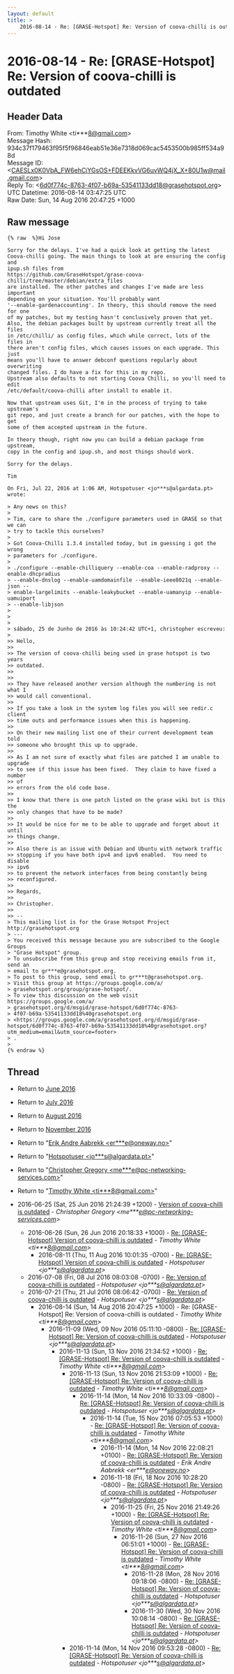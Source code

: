 ```yaml
---
layout: default
title: >
    2016-08-14 - Re: [GRASE-Hotspot] Re: Version of coova-chilli is outdated
---
```


# 2016-08-14 - Re: [GRASE-Hotspot] Re: Version of coova-chilli is outdated

## Header Data

From: Timothy White \<ti***8@gmail.com\><br>
Message Hash: 934c37f179463f95f5f96846eab51e36e7318d069cac5453500b985ff534a98d<br>
Message ID: \<CAESLx0K0VbA_FW6ehCiYGsOS+FDEEKkvVG6uvWQ4jX_X+80U1w@mail.gmail.com\><br>
Reply To: \<6d0f774c-8763-4f07-b69a-53541133dd18@grasehotspot.org\><br>
UTC Datetime: 2016-08-14 03:47:25 UTC<br>
Raw Date: Sun, 14 Aug 2016 20:47:25 +1000<br>

## Raw message

```
{% raw  %}Hi Jose

Sorry for the delays. I've had a quick look at getting the latest
Coova-chilli going. The main things to look at are ensuring the config and
ipup.sh files from
https://github.com/GraseHotspot/grase-coova-chilli/tree/master/debian/extra_files
are installed. The other patches and changes I've made are less important
depending on your situation. You'll probably want
'--enable-gardenaccounting'. In theory, this should remove the need for one
of my patches, but my testing hasn't conclusively proven that yet.
Also, the debian packages built by upstream currently treat all the files
in /etc/chilli/ as config files, which while correct, lots of the files in
there aren't config files, which causes issues on each upgrade. This just
means you'll have to answer debconf questions regularly about overwriting
changed files. I do have a fix for this in my repo.
Upstream also defaults to not starting Coova Chilli, so you'll need to edit
/etc/default/coova-chilli after install to enable it.

Now that upstream uses Git, I'm in the process of trying to take upstream's
git repo, and just create a branch for our patches, with the hope to get
some of them accepted upstream in the future.

In theory though, right now you can build a debian package from upstream,
copy in the config and ipup.sh, and most things should work.

Sorry for the delays.

Tim

On Fri, Jul 22, 2016 at 1:06 AM, Hotspotuser <jo***s@algardata.pt>
wrote:

> Any news on this?
>
> Tim, care to share the ./configure parameters used in GRASE so that we can
> try to tackle this ourselves?
>
> Got Coova-Chilli 1.3.4 installed today, but im guessing i got the wrong
> parameters for ./configure.
>
> ./configure --enable-chilliquery --enable-coa --enable-radproxy --enable-dhcpradius
> --enable-dnslog --enable-uamdomainfile --enable-ieee8021q --enable-json --
> enable-largelimits --enable-leakybucket --enable-uamanyip --enable-uamuiport
> --enable-libjson
>
>
>
> sábado, 25 de Junho de 2016 às 10:24:42 UTC+1, christopher escreveu:
>
>> Hello,
>>
>> The version of coova-chilli being used in grase hotspot is two years
>> outdated.
>>
>>
>> They have released another version although the numbering is not what I
>> would call conventional.
>>
>> If you take a look in the system log files you will see redir.c client
>> time outs and performance issues when this is happening.
>>
>> On their new mailing list one of their current development team told
>> someone who brought this up to upgrade.
>>
>> As I am not sure of exactly what files are patched I am unable to upgrade
>> to see if this issue has been fixed.  They claim to have fixed a number
>> of
>> errors from the old code base.
>>
>> I know that there is one patch listed on the grase wiki but is this the
>> only changes that have to be made?
>>
>> It would be nice for me to be able to upgrade and forget about it until
>> things change.
>>
>> Also there is an issue with Debian and Ubuntu with network traffic
>> stopping if you have both ipv4 and ipv6 enabled.  You need to disable
>> ipv6
>> to prevent the network interfaces from being constantly being
>> reconfigured.
>>
>> Regards,
>>
>> Christopher.
>>
>> --
> This mailing list is for the Grase Hotspot Project http://grasehotspot.org
> ---
> You received this message because you are subscribed to the Google Groups
> "Grase Hotspot" group.
> To unsubscribe from this group and stop receiving emails from it, send an
> email to gr***e@grasehotspot.org.
> To post to this group, send email to gr***t@grasehotspot.org.
> Visit this group at https://groups.google.com/a/
> grasehotspot.org/group/grase-hotspot/.
> To view this discussion on the web visit https://groups.google.com/a/
> grasehotspot.org/d/msgid/grase-hotspot/6d0f774c-8763-
> 4f07-b69a-53541133dd18%40grasehotspot.org
> <https://groups.google.com/a/grasehotspot.org/d/msgid/grase-hotspot/6d0f774c-8763-4f07-b69a-53541133dd18%40grasehotspot.org?utm_medium=email&utm_source=footer>
> .
>
{% endraw %}
```

## Thread

+ Return to [June 2016](/archive/2016/06)
+ Return to [July 2016](/archive/2016/07)
+ Return to [August 2016](/archive/2016/08)
+ Return to [November 2016](/archive/2016/11)

+ Return to "[Erik Andre Aabrekk <er***e<span>@</span>oneway.no>](/authors/er___e_at_oneway_no)"
+ Return to "[Hotspotuser <jo***s<span>@</span>algardata.pt>](/authors/jo___s_at_algardata_pt)"
+ Return to "[Christopher Gregory <me***e<span>@</span>pc-networking-services.com>](/authors/me___e_at_pcnetworkingservices_com)"
+ Return to "[Timothy White <ti***8<span>@</span>gmail.com>](/authors/ti___8_at_gmail_com)"

+ 2016-06-25 (Sat, 25 Jun 2016 21:24:39 +1200) - [Version of coova-chilli is outdated](/archive/2016/06/a4288e3652434bc44a010cdef2510778a92c120fc7fbbf1a0d4c5dceae1ca516) - _Christopher Gregory \<me***e@pc-networking-services.com\>_
  + 2016-06-26 (Sun, 26 Jun 2016 20:18:33 +1000) - [Re: [GRASE-Hotspot] Version of coova-chilli is outdated](/archive/2016/06/ac83cd98f69754816b84f0c8cc7d614e27bf1b353a65f8e15f345eb5a5a35f5d) - _Timothy White \<ti***8@gmail.com\>_
    + 2016-08-11 (Thu, 11 Aug 2016 10:01:35 -0700) - [Re: [GRASE-Hotspot] Version of coova-chilli is outdated](/archive/2016/08/2c130d21cf4d40f2036df506154483f55f87dbfec36b5c6828c7840e12b78bdd) - _Hotspotuser \<jo***s@algardata.pt\>_
  + 2016-07-08 (Fri, 08 Jul 2016 08:03:08 -0700) - [Re: Version of coova-chilli is outdated](/archive/2016/07/a838a6978b39fb6b1675c8374fd23ce3893fe2fdf65c8b0683ebe632e03b5d4b) - _Hotspotuser \<jo***s@algardata.pt\>_
  + 2016-07-21 (Thu, 21 Jul 2016 08:06:42 -0700) - [Re: Version of coova-chilli is outdated](/archive/2016/07/a8d7271c73a11dd9aee5f7f824049b0c36e59e3db5399bf2ab6086ffc9c1604b) - _Hotspotuser \<jo***s@algardata.pt\>_
    + 2016-08-14 (Sun, 14 Aug 2016 20:47:25 +1000) - Re: [GRASE-Hotspot] Re: Version of coova-chilli is outdated - _Timothy White \<ti***8@gmail.com\>_
      + 2016-11-09 (Wed, 09 Nov 2016 05:11:10 -0800) - [Re: [GRASE-Hotspot] Re: Version of coova-chilli is outdated](/archive/2016/11/d9bf17b0b01a0acf54012e9cd0236731509bb402ff48db67e676f19710aad457) - _Hotspotuser \<jo***s@algardata.pt\>_
        + 2016-11-13 (Sun, 13 Nov 2016 21:34:52 +1000) - [Re: [GRASE-Hotspot] Re: Version of coova-chilli is outdated](/archive/2016/11/3968daa32387d18d9f1d3c6bff8aa665d4168e43901ff2f895f4a3da0e56f67c) - _Timothy White \<ti***8@gmail.com\>_
          + 2016-11-13 (Sun, 13 Nov 2016 21:53:09 +1000) - [Re: [GRASE-Hotspot] Re: Version of coova-chilli is outdated](/archive/2016/11/294de3533d7105afa627049689d745c2dbe1a5bc8147a40444988515bf6998ca) - _Timothy White \<ti***8@gmail.com\>_
            + 2016-11-14 (Mon, 14 Nov 2016 10:33:09 -0800) - [Re: [GRASE-Hotspot] Re: Version of coova-chilli is outdated](/archive/2016/11/829e0b730bb3f75ed10094a58f07bc46e58cecefc52544cf31cb942433f0975c) - _Hotspotuser \<jo***s@algardata.pt\>_
              + 2016-11-14 (Tue, 15 Nov 2016 07:05:53 +1000) - [Re: [GRASE-Hotspot] Re: Version of coova-chilli is outdated](/archive/2016/11/95a3376aca59577559698e2f274df2f5f955f071e6a746de00ee88751ccd8652) - _Timothy White \<ti***8@gmail.com\>_
                + 2016-11-14 (Mon, 14 Nov 2016 22:08:21 +0100) - [Re: [GRASE-Hotspot] Re: Version of coova-chilli is outdated](/archive/2016/11/7deab35441fd7b7b2134734022f655684c5fa7666ab5e0a0302889081821016b) - _Erik Andre Aabrekk \<er***e@oneway.no\>_
                + 2016-11-18 (Fri, 18 Nov 2016 10:28:20 -0800) - [Re: [GRASE-Hotspot] Re: Version of coova-chilli is outdated](/archive/2016/11/9e2fbf00ac14b84ea4561bbf43614bf54730ad2938d849ceeca121d0838dc8f0) - _Hotspotuser \<jo***s@algardata.pt\>_
                  + 2016-11-25 (Fri, 25 Nov 2016 21:49:26 +1000) - [Re: [GRASE-Hotspot] Re: Version of coova-chilli is outdated](/archive/2016/11/26240013c7f8d63df5d4ad5c6647e23689c4c90f648e6d24d782a5d4b9335827) - _Timothy White \<ti***8@gmail.com\>_
                    + 2016-11-26 (Sun, 27 Nov 2016 06:51:01 +1000) - [Re: [GRASE-Hotspot] Re: Version of coova-chilli is outdated](/archive/2016/11/2514c256ab9c8a4486d0139ebafd111725a2c4ee2a3ff99a02a3b3d18d25aa66) - _Timothy White \<ti***8@gmail.com\>_
                      + 2016-11-28 (Mon, 28 Nov 2016 09:18:06 -0800) - [Re: [GRASE-Hotspot] Re: Version of coova-chilli is outdated](/archive/2016/11/e2e5600eb7f37add0ca03d5d00336f29930707d65eee249df0c1514ac6b2f912) - _Hotspotuser \<jo***s@algardata.pt\>_
                      + 2016-11-30 (Wed, 30 Nov 2016 10:08:14 -0800) - [Re: [GRASE-Hotspot] Re: Version of coova-chilli is outdated](/archive/2016/11/be52aa088ea3d62d1c22f36df1811ec0bb55482059fd8456127098050534d910) - _Hotspotuser \<jo***s@algardata.pt\>_
          + 2016-11-14 (Mon, 14 Nov 2016 09:53:28 -0800) - [Re: [GRASE-Hotspot] Re: Version of coova-chilli is outdated](/archive/2016/11/c3724b2a4c3d5dd643429efcc27eba3d82c065171ec91f2da52a075d12d9b9f6) - _Hotspotuser \<jo***s@algardata.pt\>_

